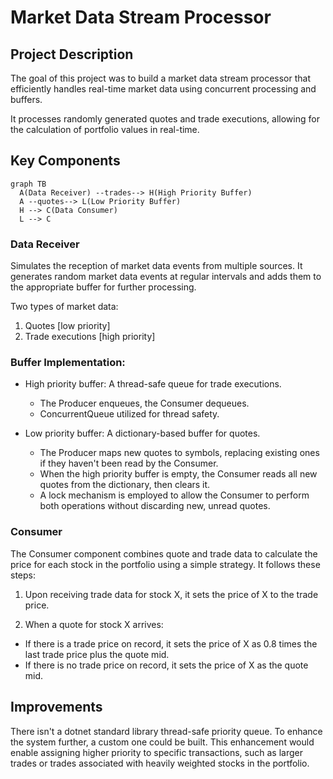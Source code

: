 # Market Data Stream Processor

## Project Description

The goal of this project was to build a market data stream processor that efficiently handles real-time market data using concurrent processing and buffers.

It processes randomly generated quotes and trade executions, allowing for the calculation of portfolio values in real-time.

## Key Components

```mermaid
graph TB
  A(Data Receiver) --trades--> H(High Priority Buffer)
  A --quotes--> L(Low Priority Buffer)
  H --> C(Data Consumer)
  L --> C
```

### Data Receiver

Simulates the reception of market data events from multiple sources. It generates random market data events at regular intervals and adds them to the appropriate buffer for further processing.

Two types of market data:

1. Quotes [low priority]
2. Trade executions [high priority]

### Buffer Implementation:

- High priority buffer: A thread-safe queue for trade executions.

  - The Producer enqueues, the Consumer dequeues.
  - ConcurrentQueue utilized for thread safety.

- Low priority buffer: A dictionary-based buffer for quotes.

  - The Producer maps new quotes to symbols, replacing existing ones if they haven't been read by the Consumer.
  - When the high priority buffer is empty, the Consumer reads all new quotes from the dictionary, then clears it.
  - A lock mechanism is employed to allow the Consumer to perform both operations without discarding new, unread quotes.

### Consumer

The Consumer component combines quote and trade data to calculate the price for each stock in the portfolio using a simple strategy. It follows these steps:

1. Upon receiving trade data for stock X, it sets the price of X to the trade price.

2. When a quote for stock X arrives:

- If there is a trade price on record, it sets the price of X as 0.8 times the last trade price plus the quote mid.
- If there is no trade price on record, it sets the price of X as the quote mid.

## Improvements

There isn't a dotnet standard library thread-safe priority queue. To enhance the system further, a custom one could be built. This enhancement would enable assigning higher priority to specific transactions, such as larger trades or trades associated with heavily weighted stocks in the portfolio.

